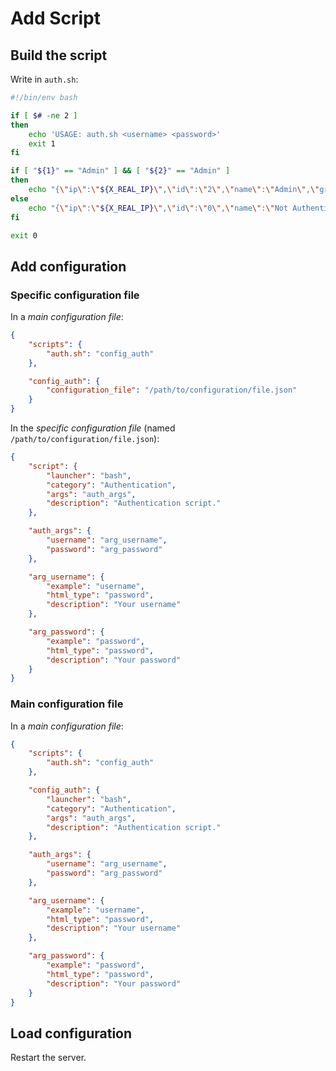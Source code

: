 # Add Script

## Build the script

Write in `auth.sh`:

```bash
#!/bin/env bash

if [ $# -ne 2 ]
then
	echo 'USAGE: auth.sh <username> <password>'
	exit 1
fi

if [ "${1}" == "Admin" ] && [ "${2}" == "Admin" ]
then
	echo "{\"ip\":\"${X_REAL_IP}\",\"id\":\"2\",\"name\":\"Admin\",\"groups\":\"50,1000\"}"
else
	echo "{\"ip\":\"${X_REAL_IP}\",\"id\":\"0\",\"name\":\"Not Authenticated\",\"groups\":\"0\"}"
fi

exit 0
```

## Add configuration

### Specific configuration file

In a *main configuration file*:
```json
{
    "scripts": {
        "auth.sh": "config_auth"
    },

    "config_auth": {
        "configuration_file": "/path/to/configuration/file.json"
    }
}
```

In the *specific configuration file* (named `/path/to/configuration/file.json`):
```json
{
	"script": {
		"launcher": "bash",
		"category": "Authentication",
		"args": "auth_args",
		"description": "Authentication script."
	},

	"auth_args": {
		"username": "arg_username",
		"password": "arg_password"
	},

	"arg_username": {
		"example": "username",
		"html_type": "password",
		"description": "Your username"
	},

	"arg_password": {
		"example": "password",
		"html_type": "password",
		"description": "Your password"
	}
}
```

### Main configuration file

In a *main configuration file*:
```json
{
    "scripts": {
        "auth.sh": "config_auth"
    },

    "config_auth": {
		"launcher": "bash",
		"category": "Authentication",
		"args": "auth_args",
		"description": "Authentication script."
	},

	"auth_args": {
		"username": "arg_username",
		"password": "arg_password"
	},

	"arg_username": {
		"example": "username",
		"html_type": "password",
		"description": "Your username"
	},

	"arg_password": {
		"example": "password",
		"html_type": "password",
		"description": "Your password"
	}
}
```

## Load configuration

Restart the server.
